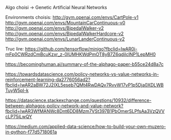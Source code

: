 Algo choisi -> Genetic Artificial Neural Networks

Environments choisis:
http://gym.openai.com/envs/CartPole-v1
http://gym.openai.com/envs/MountainCarContinuous-v0
http://gym.openai.com/envs/BipedalWalker-v2
http://gym.openai.com/envs/BipedalWalkerHardcore-v2
http://gym.openai.com/envs/LunarLanderContinuous-v2


Truc  lire:
https://github.com/tensorflow/minigo?fbclid=IwAR0i-mFp0CWRzdCmBcuKzxr_z-0IUMHKWdPmOT8yB7Z6qdilclNP1LepMH0

https://becominghuman.ai/summary-of-the-alphago-paper-b55ce24d8a7c

https://towardsdatascience.com/policy-networks-vs-value-networks-in-reinforcement-learning-da2776056ad2?fbclid=IwAR2aBW72J2IXL5eseb7QMt4RwDAQv7RvvW17vP1p5Dja0XDLWBTuyW5pI-k

https://datascience.stackexchange.com/questions/10932/difference-between-alphagos-policy-network-and-value-network?fbclid=IwAR3WfMANWc8Dnt6DD8Mzm7VSt397B1PbOmerSLPfsAa3VzQVVcLP75iLwQY

https://medium.com/applied-data-science/how-to-build-your-own-muzero-in-python-f77d5718061a
